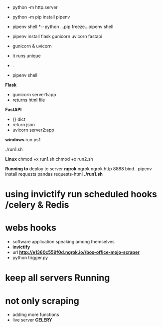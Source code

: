 *  python -m http.server

*   python -m pip install pipenv

*   pipenv shell *--python  ...pip freeze...pipenv shell

*   pipenv install flask gunicorn uvicorn fastapi
*   gunicorn & uvicorn
*   it runs unique
*   .
*   pipenv shell



**Flask**
*   gunicorn server1:app
*   returns html file

**FastAPI**
* {} dict
* return json
* uvicorn server2:app

**windows** run.ps1

./run1.sh

**Linux**
chmod +x run1.sh
chmod +x run2.sh

**Running to**
deploy to server
**ngrok**
ngrok
ngrok http 8888  bind..
pipenv install requests pandas requests-html
**./run1.sh**

# using invictify  **run scheduled hooks**  /celery & Redis
 # **webs hooks**
* software application speaking among themselves
* **invictify**
* url **http://e1360c559f0d.ngrok.io//box-office-mojo-scraper**
* python trigger.py

# keep all servers Running

# not only scraping
* adding more functions
* live server   **CELERY**






